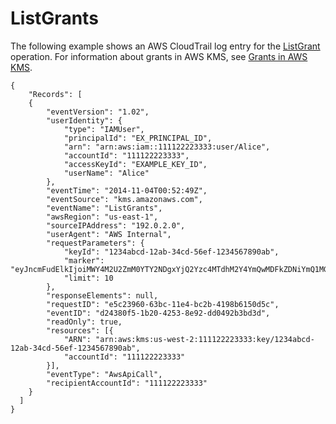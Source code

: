 # ListGrants<a name="ct-listgrants"></a>

The following example shows an AWS CloudTrail log entry for the [ListGrant](https://docs.aws.amazon.com/kms/latest/APIReference/API_CreateGrant.html) operation\. For information about grants in AWS KMS, see [Grants in AWS KMS](grants.md)\.

```
{
    "Records": [
    {
        "eventVersion": "1.02",
        "userIdentity": {
            "type": "IAMUser",
            "principalId": "EX_PRINCIPAL_ID",
            "arn": "arn:aws:iam::111122223333:user/Alice",
            "accountId": "111122223333",
            "accessKeyId": "EXAMPLE_KEY_ID",
            "userName": "Alice"
        },
        "eventTime": "2014-11-04T00:52:49Z",
        "eventSource": "kms.amazonaws.com",
        "eventName": "ListGrants",
        "awsRegion": "us-east-1",
        "sourceIPAddress": "192.0.2.0",
        "userAgent": "AWS Internal",
        "requestParameters": {
            "keyId": "1234abcd-12ab-34cd-56ef-1234567890ab",
            "marker": "eyJncmFudElkIjoiMWY4M2U2ZmM0YTY2NDgxYjQ2Yzc4MTdhM2Y4YmQwMDFkZDNiYmQ1MGVlYTMyY2RmOWFiNWY1Nzc1NDNjYmNmMyIsImtleUFybiI6ImFybjphd3M6dHJlbnQtc2FuZGJveDp1cy1lYXN0LTE6NTc4Nzg3Njk2NTMwOmtleS9lYTIyYTc1MS1lNzA3LTQwZDAtOTJhYy0xM2EyOGZhOWViMTEifQ\u003d\u003d",
            "limit": 10
        },
        "responseElements": null,
        "requestID": "e5c23960-63bc-11e4-bc2b-4198b6150d5c",
        "eventID": "d24380f5-1b20-4253-8e92-dd0492b3bd3d",
        "readOnly": true,
        "resources": [{
            "ARN": "arn:aws:kms:us-west-2:111122223333:key/1234abcd-12ab-34cd-56ef-1234567890ab",
            "accountId": "111122223333"
        }],
        "eventType": "AwsApiCall",
        "recipientAccountId": "111122223333"
    }
  ]
}
```